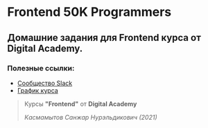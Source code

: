 # Frontend 50K Programmers
## Домашние задания для Frontend курса от Digital Academy.

### Полезные ссылки:
- [Сообщество Slack](https://app.slack.com/client/T01LMS9H0EQ/)
- [График курса](https://docs.google.com/spreadsheets/d/12xR5F_hja72W8rfOqovgpvaegkEp0d1UjIg_zRkFfH4/edit#gid=0)

> Курсы **"Frontend"** от **Digital Academy**
> 
> *Касмамытов Санжар Нурэльдикович (2021)*